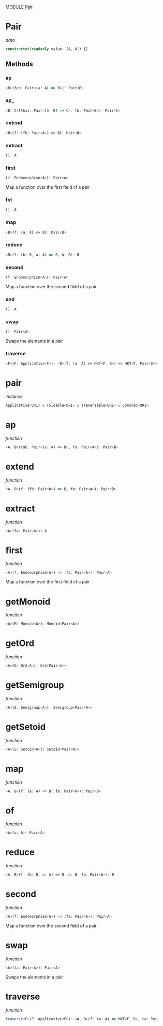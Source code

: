 MODULE [Pair](https://github.com/gcanti/fp-ts/blob/master/src/Pair.ts)
# Pair
*data*
```ts
constructor(readonly value: [A, A]) {}
```
## Methods

### ap
```ts
<B>(fab: Pair<(a: A) => B>): Pair<B> 
```
### ap_
```ts
<B, C>(this: Pair<(b: B) => C>, fb: Pair<B>): Pair<C> 
```
### extend
```ts
<B>(f: (fb: Pair<A>) => B): Pair<B> 
```
### extract
```ts
(): A 
```
### first
```ts
(f: Endomorphism<A>): Pair<A> 
```
Map a function over the first field of a pair
### fst
```ts
(): A 
```
### map
```ts
<B>(f: (a: A) => B): Pair<B> 
```
### reduce
```ts
<B>(f: (b: B, a: A) => B, b: B): B 
```
### second
```ts
(f: Endomorphism<A>): Pair<A> 
```
Map a function over the second field of a pair
### snd
```ts
(): A 
```
### swap
```ts
(): Pair<A> 
```
Swaps the elements in a pair
### traverse
```ts
<F>(F: Applicative<F>): <B>(f: (a: A) => HKT<F, B>) => HKT<F, Pair<B>> 
```
# pair
*instance*
```ts
Applicative<URI> & Foldable<URI> & Traversable<URI> & Comonad<URI>
```
# ap
*function*
```ts
<A, B>(fab: Pair<(a: A) => B>, fa: Pair<A>): Pair<B>
```

# extend
*function*
```ts
<A, B>(f: (fb: Pair<A>) => B, fa: Pair<A>): Pair<B>
```

# extract
*function*
```ts
<A>(fa: Pair<A>): A
```

# first
*function*
```ts
<A>(f: Endomorphism<A>) => (fa: Pair<A>): Pair<A>
```
Map a function over the first field of a pair

# getMonoid
*function*
```ts
<A>(M: Monoid<A>): Monoid<Pair<A>>
```

# getOrd
*function*
```ts
<A>(O: Ord<A>): Ord<Pair<A>>
```

# getSemigroup
*function*
```ts
<A>(S: Semigroup<A>): Semigroup<Pair<A>>
```

# getSetoid
*function*
```ts
<A>(S: Setoid<A>): Setoid<Pair<A>>
```

# map
*function*
```ts
<A, B>(f: (a: A) => B, fa: Pair<A>): Pair<B>
```

# of
*function*
```ts
<A>(a: A): Pair<A>
```

# reduce
*function*
```ts
<A, B>(f: (b: B, a: A) => B, b: B, fa: Pair<A>): B
```

# second
*function*
```ts
<A>(f: Endomorphism<A>) => (fa: Pair<A>): Pair<A>
```
Map a function over the second field of a pair

# swap
*function*
```ts
<A>(fa: Pair<A>): Pair<A>
```
Swaps the elements in a pair

# traverse
*function*
```ts
traverse<F>(F: Applicative<F>): <A, B>(f: (a: A) => HKT<F, B>, ta: Pair<A>) => HKT<F, Pair<B>> 
```